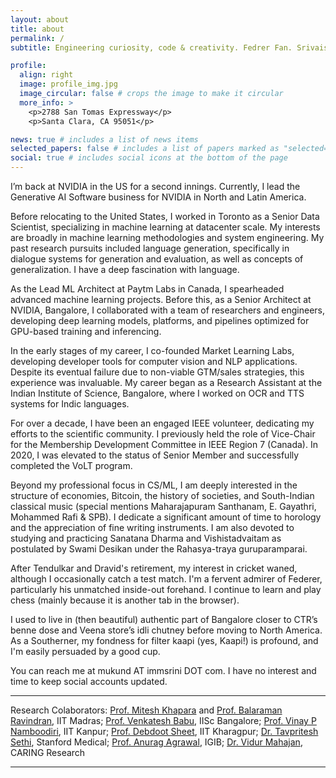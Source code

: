 ```yaml
---
layout: about
title: about
permalink: /
subtitle: Engineering curiosity, code & creativity. Fedrer Fan. Srivaishnavan. Always WIP

profile:
  align: right
  image: profile_img.jpg
  image_circular: false # crops the image to make it circular
  more_info: >
    <p>2788 San Tomas Expressway</p>
    <p>Santa Clara, CA 95051</p>

news: true # includes a list of news items
selected_papers: false # includes a list of papers marked as "selected={true}"
social: true # includes social icons at the bottom of the page
---
```



I’m back at NVIDIA in the US for a second innings. Currently, I lead the Generative AI Software business for NVIDIA in North and Latin America.

Before relocating to the United States, I worked in Toronto as a Senior Data Scientist, specializing in machine learning at datacenter scale. My interests are broadly in machine learning methodologies and system engineering. My past research pursuits included language generation, specifically in dialogue systems for generation and evaluation, as well as concepts of generalization. I have a deep fascination with language.

As the Lead ML Architect at Paytm Labs in Canada, I spearheaded advanced machine learning projects. Before this, as a Senior Architect at NVIDIA, Bangalore, I collaborated with a team of researchers and engineers, developing deep learning models, platforms, and pipelines optimized for GPU-based training and inferencing.

In the early stages of my career, I co-founded Market Learning Labs, developing developer tools for computer vision and NLP applications. Despite its eventual failure due to non-viable GTM/sales strategies, this experience was invaluable. My career began as a Research Assistant at the Indian Institute of Science, Bangalore, where I worked on OCR and TTS systems for Indic languages.

For over a decade, I have been an engaged IEEE volunteer, dedicating my efforts to the scientific community. I previously held the role of Vice-Chair for the Membership Development Committee in IEEE Region 7 (Canada). In 2020, I was elevated to the status of Senior Member and successfully completed the VoLT program.

Beyond my professional focus in CS/ML, I am deeply interested in the structure of economies, Bitcoin, the history of societies, and South-Indian classical music (special mentions Maharajapuram Santhanam, E. Gayathri, Mohammed Rafi \& SPB). I dedicate a significant amount of time to horology and the appreciation of fine writing instruments. I am also devoted to studying and practicing Sanatana Dharma and Vishistadvaitam as postulated by Swami Desikan under the Rahasya-traya guruparamparai.

After Tendulkar and Dravid's retirement, my interest in cricket waned, although I occasionally catch a test match. I'm a fervent admirer of Federer, particularly his unmatched inside-out forehand. I continue to learn and play chess (mainly because it is another tab in the browser).

I used to live in (then beautiful) authentic part of Bangalore closer to CTR’s benne dose and Veena store’s idli chutney before moving to North America. As a Southerner, my fondness for filter kaapi (yes, Kaapi!) is profound, and I'm easily persuaded by a good cup.

You can reach me at mukund AT immsrini DOT com. I have no interest and time to keep social accounts updated. 

<hr />

<p>Research Colaborators: <a href="https://www.cse.iitm.ac.in/~miteshk/" target="\_blank">Prof. Mitesh Khapara</a> and <a href="https://www.cse.iitm.ac.in/~ravi/" target="\_blank">Prof. Balaraman Ravindran</a>, IIT Madras; <a href="http://cds.iisc.ac.in/faculty/venky/" target="\_blank">Prof. Venkatesh Babu</a>, IISc Bangalore; <a href="https://www.cse.iitk.ac.in/users/vinaypn/" target="\_blank">Prof. Vinay P Namboodiri</a>, IIT Kanpur; <a href="http://www.facweb.iitkgp.ernet.in/~debdoot/" target="\_blank">Prof. Debdoot Sheet</a>, IIT Kharagpur; <a href="https://profiles.stanford.edu/tavpritesh-sethi" target="\_blank">Dr. Tavpritesh Sethi</a>, Stanford Medical; <a href="https://www.igib.res.in/?q=anuragagrawal" target="\_blank">Prof. Anurag Agrawal</a>, IGIB; <a href="http://www.caring-research.com/" target="\_blank">Dr. Vidur Mahajan</a>, CARING Research</p>

<hr/>